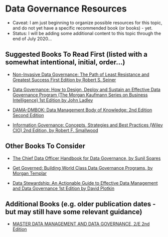 
# Data Governance Resources
- Caveat: I am just beginning to organize possible resources for this topic, and do not yet have a specific recommended book (or books) - yet. 
- Status: I will be adding some additional content to this topic through the end of July 2020...


## Suggested Books To Read First (listed with a somewhat intentional, initial, order...)
- [Non-Invasive Data Governance: The Path of Least Resistance and Greatest Success First Edition
by Robert S. Seiner ](https://www.amazon.com/Non-Invasive-Data-Governance-Robert-Seiner/dp/1935504851/)

- [Data Governance: How to Design, Deploy and Sustain an Effective Data Governance Program (The Morgan Kaufmann Series on Business Intelligence) 1st Edition
by John Ladley](https://www.amazon.com/Data-Governance-Effective-Kaufmann-Intelligence-dp-0124158293/dp/0124158293/)


- [DAMA-DMBOK: Data Management Body of Knowledge: 2nd Edition Second Edition](https://www.amazon.com/DAMA-DMBOK-Data-Management-Body-Knowledge/dp/1634622340/)

- [Information Governance: Concepts, Strategies and Best Practices (Wiley CIO) 2nd Edition, by Robert F. Smallwood](https://www.amazon.com/Information-Governance-Concepts-Strategies-Practices-dp-1119491444/dp/1119491444/)


## Other Books To Consider
- [The Chief Data Officer Handbook for Data Governance, by Sunil Soares](https://www.amazon.com/Chief-Data-Officer-Handbook-Governance/dp/158347417X/)

- [Get Governed: Building World Class Data Governance Programs, by Morgan Templar](https://www.amazon.com/Get-Governed-Building-Governance-Programs/dp/069295175X/)

- [Data Stewardship: An Actionable Guide to Effective Data Management and Data Governance 1st Edition
by David Plotkin](https://www.amazon.com/Data-Stewardship-Actionable-Management-Governance/dp/0124103898/)


## Additional Books (e.g. older publication dates - but may still have some relevant guidance)
- [MASTER DATA MANAGEMENT AND DATA GOVERNANCE, 2/E 2nd Edition](https://www.amazon.com/MASTER-DATA-MANAGEMENT-GOVERNANCE/dp/0071744584/)


